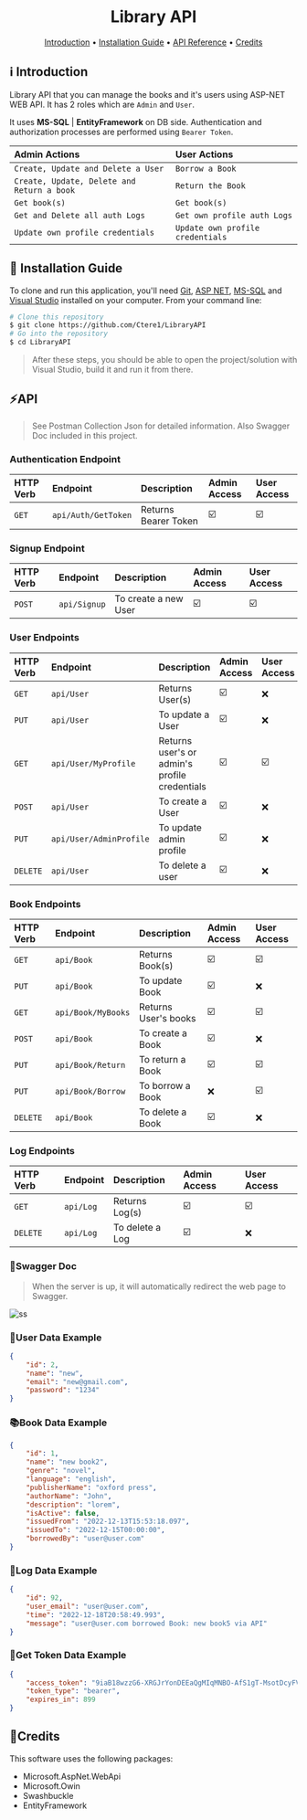 <h1 align="center">
  Library API
  <br>
</h1>

<p align="center">
  <a href="#introduction">Introduction</a> •
  <a href="#installation-guide">Installation Guide</a> •
  <a href="#api">API Reference</a> •
  <a href="#credits">Credits</a> 
</p>

## ℹ️ Introduction
Library API that you can manage the books and it's users using ASP-NET WEB API. It has 2 roles which are `Admin` and `User`. 

It uses **MS-SQL** | **EntityFramework** on DB side. Authentication and authorization processes are performed using `Bearer Token`.

| Admin Actions                               | User Actions                       |                                     
| :----------------------------------------   | :-------------------------------   |        
| `Create, Update and Delete a User`          | `Borrow a Book`                    |         
| `Create, Update, Delete and Return a book`  | `Return the Book`                  |        
| `Get book(s)`                               | `Get book(s)`                      |        
| `Get and Delete all auth Logs`              | `Get own profile auth Logs`        |        
| `Update own profile credentials`            | `Update own profile credentials`   |      

## 💾 Installation Guide

To clone and run this application, you'll need [Git](https://git-scm.com), [ASP NET](https://dotnet.microsoft.com/en-us/apps/aspnet), [MS-SQL](https://www.microsoft.com/en-us/sql-server/sql-server-downloads) and [Visual Studio](https://visualstudio.microsoft.com/downloads/) installed on your computer. From your command line:

```bash
# Clone this repository
$ git clone https://github.com/Ctere1/LibraryAPI
# Go into the repository
$ cd LibraryAPI
```
> After these steps,  you should be able to open the project/solution with Visual Studio, build it and run it from there.

## ⚡API
> See Postman Collection Json for detailed information. Also Swagger Doc included in this project.

### **Authentication Endpoint**

| HTTP Verb   | Endpoint                    | Description                                         |Admin Access  | User Access | 
| :---------- | :-----------------------    |:----------------------------------                  |:-----------  |:----------- |
| `GET`       | `api/Auth/GetToken`         |  Returns Bearer Token                               | ☑️          |  ☑️         |

### **Signup Endpoint**

| HTTP Verb   | Endpoint                    | Description                                         |Admin Access  | User Access | 
| :---------- | :------------------------   |:----------------------------------                  |:-----------  |:----------- |
| `POST`      | `api/Signup`                |  To create a new User                               | ☑️          |  ☑️         |

### **User Endpoints**

| HTTP Verb   | Endpoint                    | Description                                         |Admin Access  | User Access | 
| :---------- | :-----------------------    |:----------------------------------                  |:-----------  |:----------- |
| `GET`       | `api/User`                  |  Returns User(s)                                    | ☑️           |  ❌        |
| `PUT`       | `api/User`                  |  To update a User                                   | ☑️           |  ❌        |
| `GET`       | `api/User/MyProfile`        |  Returns user's or admin's profile credentials      | ☑️           |  ☑️        |
| `POST`      | `api/User`                  |  To create a User                                   | ☑️           |  ❌        |
| `PUT`       | `api/User/AdminProfile`     |  To update admin profile                            | ☑️           |  ❌        |
| `DELETE`    | `api/User`                  |  To delete a user                                   | ☑️           |  ❌        |

### **Book Endpoints**

| HTTP Verb   | Endpoint                    | Description                                         |Admin Access  | User Access | 
| :---------- | :------------------------   |:----------------------------------                  |:-----------  |:----------- |
| `GET`       | `api/Book`                  |  Returns Book(s)                                    | ☑️           |  ☑️        |
| `PUT`       | `api/Book`                  |  To update Book                                     | ☑️           |  ❌        |
| `GET`       | `api/Book/MyBooks`          |  Returns User's books                               | ☑️           |  ☑️        |
| `POST`      | `api/Book`                  |  To create a Book                                   | ☑️           |  ❌        |
| `PUT`       | `api/Book/Return`           |  To return a Book                                   | ☑️           |  ☑️        |
| `PUT`       | `api/Book/Borrow`           |  To borrow a Book                                   | ❌           |  ☑️        |
| `DELETE`    | `api/Book`                  |  To delete a Book                                   | ☑️           |  ❌        |

### **Log Endpoints**

| HTTP Verb   | Endpoint                    | Description                                         |Admin Access  | User Access | 
| :---------- | :-----------------------    |:----------------------------------                  |:-----------  |:----------- |
| `GET`       | `api/Log`                   |  Returns Log(s)                                     | ☑️           |  ☑️        |
| `DELETE`    | `api/Log`                   |  To delete a Log                                    | ☑️           |  ❌        |

### 📃**Swagger Doc**
> When the server is up, it will automatically redirect the web page to Swagger.

![ss](https://user-images.githubusercontent.com/62745858/208373891-02eafe99-4b71-429f-b327-858bcb0e1071.png)

### 👤**User Data Example**

```json
{
    "id": 2,
    "name": "new",
    "email": "new@gmail.com",
    "password": "1234"
}
```

### 📚**Book Data Example**

```json
{
    "id": 1,
    "name": "new book2",
    "genre": "novel",
    "language": "english",
    "publisherName": "oxford press",
    "authorName": "John",
    "description": "lorem",
    "isActive": false,
    "issuedFrom": "2022-12-13T15:53:18.097",
    "issuedTo": "2022-12-15T00:00:00",
    "borrowedBy": "user@user.com"
}
```
### 🧾**Log Data Example**

```json
{
    "id": 92,
    "user_email": "user@user.com",
    "time": "2022-12-18T20:58:49.993",
    "message": "user@user.com borrowed Book: new book5 via API"
}
```
### 🚥**Get Token Data Example**

```json
{
    "access_token": "9iaB18wzzG6-XRGJrYonDEEaQgMIqMNBO-AfS1gT-MsotDcyFVygpXlnG3asRFSJRPHuHKAUDlkK962XUkXnhrcHgOVMJhuEr05Emxtwf-vYRn_YnvcfdqKqLhbOQloHZiphLNSNSFByuHiRk8mWtWi_jMs",
    "token_type": "bearer",
    "expires_in": 899
}
```

## 📝Credits

This software uses the following packages:

- Microsoft.AspNet.WebApi
- Microsoft.Owin
- Swashbuckle
- EntityFramework
